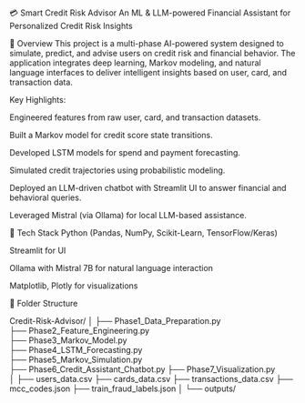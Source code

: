 💳 Smart Credit Risk Advisor
An ML & LLM-powered Financial Assistant for Personalized Credit Risk Insights

📌 Overview
This project is a multi-phase AI-powered system designed to simulate, predict, and advise users on credit risk and financial behavior. The application integrates deep learning, Markov modeling, and natural language interfaces to deliver intelligent insights based on user, card, and transaction data.

Key Highlights:

Engineered features from raw user, card, and transaction datasets.

Built a Markov model for credit score state transitions.

Developed LSTM models for spend and payment forecasting.

Simulated credit trajectories using probabilistic modeling.

Deployed an LLM-driven chatbot with Streamlit UI to answer financial and behavioral queries.

Leveraged Mistral (via Ollama) for local LLM-based assistance.

🧠 Tech Stack
Python (Pandas, NumPy, Scikit-Learn, TensorFlow/Keras)

Streamlit for UI

Ollama with Mistral 7B for natural language interaction

Matplotlib, Plotly for visualizations

📂 Folder Structure

Credit-Risk-Advisor/
│
├── Phase1_Data_Preparation.py        
├── Phase2_Feature_Engineering.py   
├── Phase3_Markov_Model.py            
├── Phase4_LSTM_Forecasting.py        
├── Phase5_Markov_Simulation.py       
├── Phase6_Credit_Assistant_Chatbot.py
├── Phase7_Visualization.py          
│
├── users_data.csv
├── cards_data.csv
├── transactions_data.csv
├── mcc_codes.json
├── train_fraud_labels.json
│
└── outputs/                          
